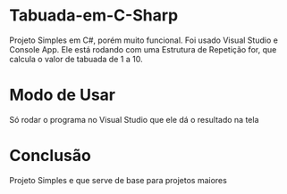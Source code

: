 # Tabuada-em-C-Sharp
Projeto Simples em C#, porém muito funcional. Foi usado Visual Studio e Console App. Ele está rodando com uma Estrutura de Repetição for, que calcula o valor de tabuada de 1 a 10.

# Modo de Usar
Só rodar o programa no Visual Studio que ele dá o resultado na tela

# Conclusão
Projeto Simples e que serve de base para projetos maiores
